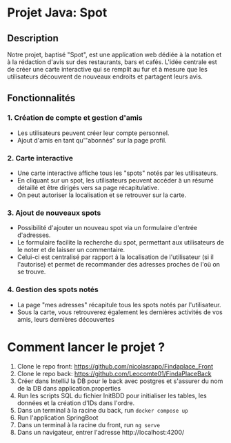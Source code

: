 # Projet Java: Spot

## Description

Notre projet, baptisé "Spot", est une application web dédiée à la notation et à la rédaction d'avis sur des restaurants, bars et cafés. L'idée centrale est de créer une carte interactive qui se remplit au fur et à mesure que les utilisateurs découvrent de nouveaux endroits et partagent leurs avis.

## Fonctionnalités

### 1. Création de compte et gestion d'amis

- Les utilisateurs peuvent créer leur compte personnel.
- Ajout d'amis en tant qu'"abonnés" sur la page profil.

### 2. Carte interactive

- Une carte interactive affiche tous les "spots" notés par les utilisateurs.
- En cliquant sur un spot, les utilisateurs peuvent accéder à un résumé détaillé et être dirigés vers sa page récapitulative.
- On peut autoriser la localisation et se retrouver sur la carte.

### 3. Ajout de nouveaux spots

- Possibilité d'ajouter un nouveau spot via un formulaire d'entrée d'adresses.
- Le formulaire facilite la recherche du spot, permettant aux utilisateurs de le noter et de laisser un commentaire.
- Celui-ci est centralisé par rapport à la localisation de l'utilisateur (si il l'autorise) et permet de recommander des adresses proches de l'où on se trouve.

### 4. Gestion des spots notés

- La page "mes adresses" récapitule tous les spots notés par l'utilisateur.
- Sous la carte, vous retrouverez également les dernières activités de vos amis, leurs dernières découvertes

# Comment lancer le projet ? 

1. Clone le repo front: https://github.com/nicolasrapp/Findaplace_Front
2. Clone le repo back: https://github.com/Leocomte01/FindaPlaceBack
3. Créer dans IntelliJ la DB pour le back avec postgres et s'assurer du nom de la DB dans application.properties
4. Run les scripts SQL du fichier InitBDD pour initialiser les tables, les données et la création d'IDs dans l'ordre.
6. Dans un terminal à la racine du back, run
   ``` docker compose up ```
9. Run l'application SpringBoot
10. Dans un terminal à la racine du front, run
    ``` ng serve ```
11. Dans un navigateur, entrer l'adresse http://localhost:4200/
